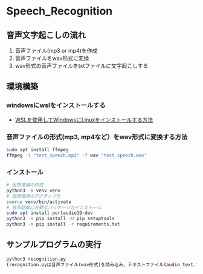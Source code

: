 # Speech_Recognition
## 音声文字起こしの流れ
1. 音声ファイル(mp3 or mp4)を作成
2. 音声ファイルをwav形式に変換
3. wav形式の音声ファイルをtxtファイルに文字起こしする
## 環境構築
### windowsにwslをインストールする
- [WSLを使用してWindowsにLinuxをインストールする方法](https://learn.microsoft.com/ja-jp/windows/wsl/install)
### 音声ファイルの形式(mp3, mp4など）をwav形式に変換する方法
```bash
sudo apt install ffmpeg
ffmpeg -i "test_speech.mp3" -f wav "test_speech.wav"
```
### インストール
```bash
# 仮想環境の作成
python3 -m venv venv
# 仮想環境のアクティブ化
source venv/bin/activate
# 音声認識に必要なパッケージのインストール
sudo apt install portaudio19-dev
python3 -m pip install -U pip setuptools
python3 -m pip install -r requirements.txt
```
## サンプルプログラムの実行
```bash
python3 recognition.py
(recognition.pyは音声ファイル(wav形式)を読み込み、テキストファイル(audio_text.txt)に文字起こしするプログラムです)
```

